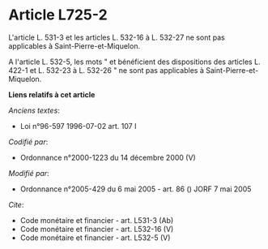 # Article L725-2

L'article L. 531-3 et les articles L. 532-16 à L. 532-27 ne sont pas applicables à Saint-Pierre-et-Miquelon. 

A l'article L. 532-5, les mots " et bénéficient des dispositions des articles L. 422-1 et L. 532-23 à L. 532-26 " ne sont pas
applicables à Saint-Pierre-et-Miquelon.

**Liens relatifs à cet article**

_Anciens textes_:

  - Loi n°96-597 1996-07-02 art. 107 I

_Codifié par_:

  - Ordonnance n°2000-1223 du 14 décembre 2000 (V)

_Modifié par_:

  - Ordonnance n°2005-429 du 6 mai 2005 - art. 86 () JORF 7 mai 2005

_Cite_:

  - Code monétaire et financier - art. L531-3 (Ab)
  - Code monétaire et financier - art. L532-16 (V)
  - Code monétaire et financier - art. L532-5 (V)
